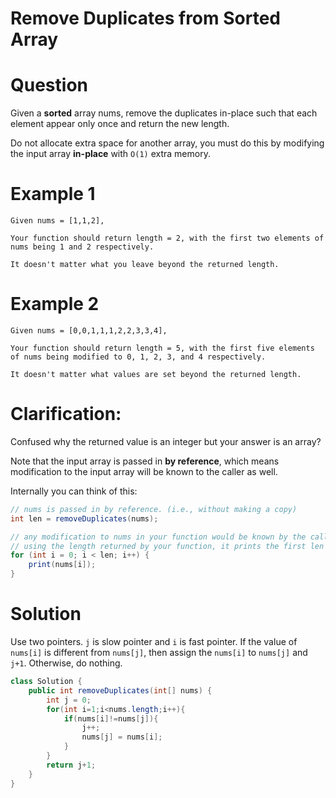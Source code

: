 # Remove Duplicates from Sorted Array

# Question

Given a **sorted** array nums, remove the duplicates in-place such that each element appear only once and return the new length.

Do not allocate extra space for another array, you must do this by modifying the input array **in-place** with `O(1)` extra memory.

# Example 1

```
Given nums = [1,1,2],

Your function should return length = 2, with the first two elements of nums being 1 and 2 respectively.

It doesn't matter what you leave beyond the returned length.
```

# Example 2

```
Given nums = [0,0,1,1,1,2,2,3,3,4],

Your function should return length = 5, with the first five elements of nums being modified to 0, 1, 2, 3, and 4 respectively.

It doesn't matter what values are set beyond the returned length.
```

# Clarification:

Confused why the returned value is an integer but your answer is an array?

Note that the input array is passed in **by reference**, which means modification to the input array will be known to the caller as well.

Internally you can think of this:

```java
// nums is passed in by reference. (i.e., without making a copy)
int len = removeDuplicates(nums);

// any modification to nums in your function would be known by the caller.
// using the length returned by your function, it prints the first len elements.
for (int i = 0; i < len; i++) {
    print(nums[i]);
}
```


# Solution

Use two pointers. `j` is slow pointer and `i` is fast pointer. If the value of `nums[i]` is different from `nums[j]`, then assign the `nums[i]` to `nums[j]` and `j+1`. Otherwise, do nothing.


```java
class Solution {
    public int removeDuplicates(int[] nums) {
        int j = 0;
        for(int i=1;i<nums.length;i++){
            if(nums[i]!=nums[j]){
                j++;
                nums[j] = nums[i];
            }
        }
        return j+1;
    }
}
```


